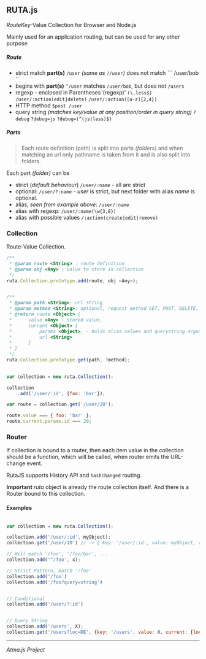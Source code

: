 RUTA.js
----


*Route*_Key_-Value Collection for Browser and Node.js


Mainly used for an application routing, but can be used for any other purpose

##### Route

- strict match **part(s)**
    ``` /user ``` _(same as ``` !/user ```)_ does not match ``` /user/bob ``
- begins with **part(s)**
    ``` ^/user ``` matches ``` /user/bob ```, but does not ``` /users ```
- regexp - enclosed in Parentheses '(regexp)'
    ``` (\.less$) ```
	``` /user/:action(edit|delete) ```
	``` /user/:action([a-z]{2,4}) ```
- HTTP method
    ```$post /user```
- query string _(matches key/value at any position/order in query string)_
	```?debug```
	```?debug=js```
	```?debug=(^(js|less)$)```

##### Parts

>Each route definition (path) is split into parts _(folders)_
and when matching an url only pathname is taken from it and is also split into folders.

Each part _(folder)_ can be

- strict (_default behaviour_) ``` /user/:name ``` - all are strict
- optional: ``` /user/?:name ``` - _user_ is strict, but next folder with alias _name_ is optional.
- alias, _seen from example above_: ``` /user/:name ```
- alias with regexp: ``` /user/:name(\w{3,8}) ```
- alias with possible values ```/:action(create|edit|remove) ```


### Collection

Route-Value Collection.

```javascript
/**
 * @param route <String> : route definition
 * @param obj <Any> : value to store in collection
 */
ruta.Collection.prototype.add(route, obj <Any>);


/**
 * @param path <String>: url string
 * @param method <String>: optional, request method GET, POST, DELETE, PUT
 * @return route <Object> {
 *      value <Any> - stored value,
 *      current <Object> {
 *          params <Object>, - holds alias values and querystring arguments
 *          url <String>
 *      }
 * }
 */
ruta.Collection.prototype.get(path, ?method);
    
```

```javascript
var collection = new ruta.Collection();

collection
    .add('/user/:id', {foo: 'bar'});

var route = collection.get('/user/20');

route.value === { foo: 'bar' };
route.current.params.id === 20;
```

### Router

If collection is bound to a router, then each item value in the collection should be a function, which
will be called, when router emits the URL-change event.

RutaJS supports History API and ```hashchanged``` routing.


**Important** _ruta_ object is already the route collection itself. And there is a Router bound to this collection.



#### Examples

```javascript

var collection = new ruta.Collection();

collection.add('/user/:id', myObject);
collection.get('/user/10') // -> { key: '/user/:id', value: myObject, current: { id: 10 } } 

// Will match '/foo', '/foo/bar', ...
collection.add('^/foo', x);

// Strict Pattern, match '/foo'
collection.add('/foo')
collection.add('/foo?query=string')


// Conditional
collection.add('/user/?:id')


// Query String
collection.add('/users', X);
collection.get('/users?loc=DE', {key: '/users', value: X, current: {loc: 'DE'} });
```


----
_Atma.js Project_
